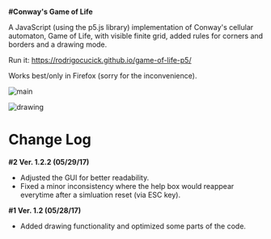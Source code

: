 **#Conway's Game of Life**

A JavaScript (using the p5.js library) implementation of Conway's cellular automaton, Game of Life, with visible finite grid, added rules for corners and borders and a drawing mode.

Run it: https://rodrigocucick.github.io/game-of-life-p5/

Works best/only in Firefox (sorry for the inconvenience).

![main](https://user-images.githubusercontent.com/16089829/33093560-733d1b56-cee4-11e7-9f5f-93d729971f03.jpg)

![drawing](https://user-images.githubusercontent.com/16089829/33093561-73590be0-cee4-11e7-8ddb-156ca930b4a1.jpg)

# Change Log

**#2 Ver. 1.2.2 (05/29/17)** 
* Adjusted the GUI for better readability.
* Fixed a minor inconsistency where the help box would reappear everytime after a simluation reset (via ESC key).

**#1 Ver. 1.2 (05/28/17)** 
* Added drawing functionality and optimized some parts of the code.
